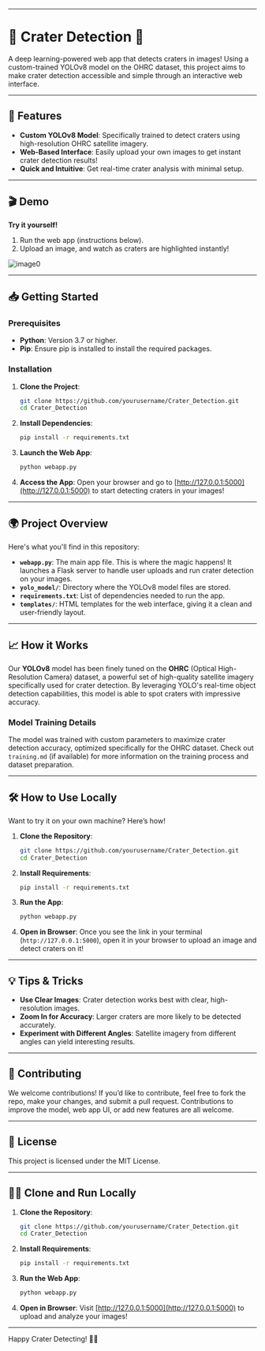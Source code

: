 
---

# 🌌 Crater Detection 🌌

A deep learning-powered web app that detects craters in images! Using a custom-trained YOLOv8 model on the OHRC dataset, this project aims to make crater detection accessible and simple through an interactive web interface.

---

## 🚀 Features

- **Custom YOLOv8 Model**: Specifically trained to detect craters using high-resolution OHRC satellite imagery.
- **Web-Based Interface**: Easily upload your own images to get instant crater detection results!
- **Quick and Intuitive**: Get real-time crater analysis with minimal setup.

---

## 🎬 Demo

**Try it yourself!**

1. Run the web app (instructions below).
2. Upload an image, and watch as craters are highlighted instantly!

![image0](https://github.com/user-attachments/assets/d64fae88-080e-47cb-af72-4bc104a477fe)

---

## 📥 Getting Started

### Prerequisites

- **Python**: Version 3.7 or higher.
- **Pip**: Ensure pip is installed to install the required packages.

### Installation

1. **Clone the Project**:
   ```bash
   git clone https://github.com/yourusername/Crater_Detection.git
   cd Crater_Detection
   ```

2. **Install Dependencies**:
   ```bash
   pip install -r requirements.txt
   ```

3. **Launch the Web App**:
   ```bash
   python webapp.py
   ```

4. **Access the App**:
   Open your browser and go to [http://127.0.0.1:5000](http://127.0.0.1:5000) to start detecting craters in your images!

---

## 🌍 Project Overview

Here's what you'll find in this repository:

- **`webapp.py`**: The main app file. This is where the magic happens! It launches a Flask server to handle user uploads and run crater detection on your images.
- **`yolo_model/`**: Directory where the YOLOv8 model files are stored.
- **`requirements.txt`**: List of dependencies needed to run the app.
- **`templates/`**: HTML templates for the web interface, giving it a clean and user-friendly layout.

---

## 📈 How it Works

Our **YOLOv8** model has been finely tuned on the **OHRC** (Optical High-Resolution Camera) dataset, a powerful set of high-quality satellite imagery specifically used for crater detection. By leveraging YOLO's real-time object detection capabilities, this model is able to spot craters with impressive accuracy.

### Model Training Details

The model was trained with custom parameters to maximize crater detection accuracy, optimized specifically for the OHRC dataset. Check out `training.md` (if available) for more information on the training process and dataset preparation.

---

## 🛠 How to Use Locally

Want to try it on your own machine? Here’s how!

1. **Clone the Repository**:
   ```bash
   git clone https://github.com/yourusername/Crater_Detection.git
   cd Crater_Detection
   ```

2. **Install Requirements**:
   ```bash
   pip install -r requirements.txt
   ```

3. **Run the App**:
   ```bash
   python webapp.py
   ```

4. **Open in Browser**:
   Once you see the link in your terminal (`http://127.0.0.1:5000`), open it in your browser to upload an image and detect craters on it!

---

## 💡 Tips & Tricks

- **Use Clear Images**: Crater detection works best with clear, high-resolution images.
- **Zoom In for Accuracy**: Larger craters are more likely to be detected accurately.
- **Experiment with Different Angles**: Satellite imagery from different angles can yield interesting results.

---

## 👥 Contributing

We welcome contributions! If you’d like to contribute, feel free to fork the repo, make your changes, and submit a pull request. Contributions to improve the model, web app UI, or add new features are all welcome.

---

## 📜 License

This project is licensed under the MIT License.

---

## 🧑‍💻 Clone and Run Locally

1. **Clone the Repository**:
   ```bash
   git clone https://github.com/yourusername/Crater_Detection.git
   cd Crater_Detection
   ```

2. **Install Requirements**:
   ```bash
   pip install -r requirements.txt
   ```

3. **Run the Web App**:
   ```bash
   python webapp.py
   ```

4. **Open in Browser**:
   Visit [http://127.0.0.1:5000](http://127.0.0.1:5000) to upload and analyze your images!

---

Happy Crater Detecting! 🌌🌑
